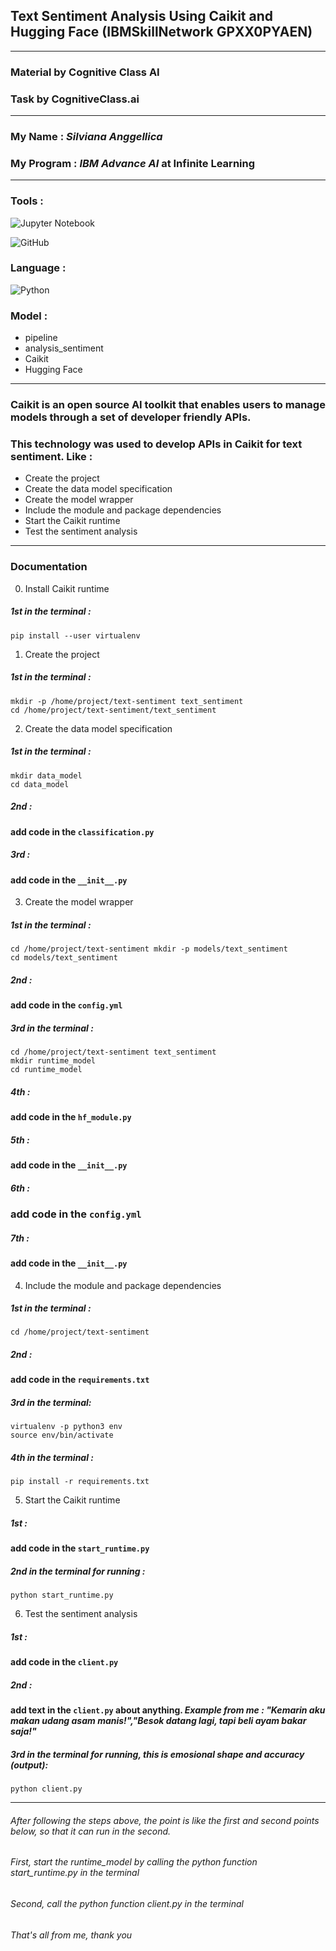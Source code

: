 ## Text Sentiment Analysis Using Caikit and Hugging Face (IBMSkillNetwork GPXX0PYAEN)

---

### Material by Cognitive Class AI
### Task by CognitiveClass.ai

---

### My Name : _Silviana Anggellica_
### My Program : _IBM Advance AI_ at Infinite Learning

---
### Tools :
![Jupyter Notebook](https://img.shields.io/badge/jupyter-%23FA0F00.svg?style=for-the-badge&logo=jupyter&logoColor=white)

![GitHub](https://img.shields.io/badge/github-%23121011.svg?style=for-the-badge&logo=github&logoColor=white)


### Language :
![Python](https://img.shields.io/badge/python-3670A0?style=for-the-badge&logo=python&logoColor=ffdd54)


### Model :
- pipeline
- analysis_sentiment
- Caikit
- Hugging Face

---

### Caikit is an open source AI toolkit that enables users to manage models through a set of developer friendly APIs.

### This technology was used to develop APIs in Caikit for text sentiment. Like :
- Create the project
- Create the data model specification
- Create the model wrapper
- Include the module and package dependencies
- Start the Caikit runtime
- Test the sentiment analysis
---

### Documentation

0. Install Caikit runtime
##### 1st in the terminal :
```
pip install --user virtualenv
```


1. Create the project
##### 1st in the terminal :
```
mkdir -p /home/project/text-sentiment text_sentiment
cd /home/project/text-sentiment/text_sentiment
```


2. Create the data model specification
##### 1st in the terminal :
```
mkdir data_model
cd data_model
```

##### 2nd :
#### add code in the `classification.py`

##### 3rd :
#### add code in the `__init__.py`



3. Create the model wrapper
##### 1st in the terminal :
```
cd /home/project/text-sentiment mkdir -p models/text_sentiment
cd models/text_sentiment
```

##### 2nd : 
#### add code in the `config.yml`

##### 3rd in the terminal :
```
cd /home/project/text-sentiment text_sentiment
mkdir runtime_model
cd runtime_model
```

##### 4th :
#### add code in the `hf_module.py`

##### 5th :
#### add code in the `__init__.py`

##### 6th :
### add code in the `config.yml`

##### 7th :
#### add code in the `__init__.py`



4. Include the module and package dependencies
##### 1st in the terminal :
```
cd /home/project/text-sentiment
```

##### 2nd : 
#### add code in the `requirements.txt`

##### 3rd  in the terminal: 
```
virtualenv -p python3 env
source env/bin/activate
```

##### 4th in the terminal :
```
pip install -r requirements.txt
```


5. Start the Caikit runtime
##### 1st : 
#### add code in the `start_runtime.py`

##### 2nd in the terminal for running : 
```
python start_runtime.py
```


6. Test the sentiment analysis
##### 1st : 
#### add code in the `client.py`

##### 2nd : 
#### add text in the `client.py` about anything. _Example from me : "Kemarin aku makan udang asam manis!","Besok datang lagi, tapi beli ayam bakar saja!"_

##### 3rd in the terminal for running, this is emosional shape and accuracy (output): 
```
python client.py
```
---
###### After following the steps above, the point is like the first and second points below, so that it can run in the second.
###### First, start the runtime_model by calling the python function start_runtime.py in the terminal
###### Second, call the python function client.py in the terminal
###### That's all from me, thank you





